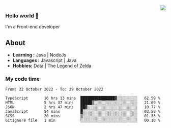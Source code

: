 <img align='right' src="https://github-readme-stats.vercel.app/api?username=jumodada&show_icons=true&theme=vue">

### Hello world 👋

I'm a Front-end developer 
    
## About
-  **Learning :** Java | NodeJs
-  **Languages :** Javascript | Java
-  **Hobbies:** Dota | The Legend of Zelda

### My code time

<!--START_SECTION:waka-->

```text
From: 22 October 2022 - To: 29 October 2022

TypeScript       16 hrs 13 mins  ███████████████▓░░░░░░░░░   62.59 %
HTML             5 hrs 37 mins   █████▒░░░░░░░░░░░░░░░░░░░   21.69 %
JSON             2 hrs 47 mins   ██▓░░░░░░░░░░░░░░░░░░░░░░   10.77 %
JavaScript       54 mins         █░░░░░░░░░░░░░░░░░░░░░░░░   03.50 %
SCSS             20 mins         ▒░░░░░░░░░░░░░░░░░░░░░░░░   01.33 %
GitIgnore file   1 min           ░░░░░░░░░░░░░░░░░░░░░░░░░   00.10 %
```

<!--END_SECTION:waka-->
